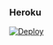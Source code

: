 ### Heroku
[![Deploy](https://www.herokucdn.com/deploy/button.svg)](https://heroku.com/deploy?template=https://github.com/Alhexx02/dtchiyabo-main)
